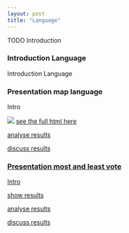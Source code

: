 ```yaml
---
layout: post
title: "Language"
---
```


TODO Introduction



### Introduction Language

Introduction Language


### Presentation map language

Intro

<img src="{{ site.github.url }}/assets/data/map_language.png">
<a href="{{ site.github.url }}/assets/data/map_language.html"> see the full html here

analyse results

discuss results


### Presentation most and least vote 
Intro

show results

analyse results

discuss results

